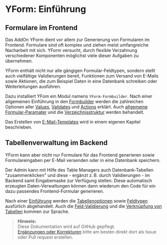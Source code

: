 # YForm: Einführung

## Formulare im Frontend

Das AddOn YForm dient vor allem zur Generierung von Formularen im Frontend. Formulare sind oft komplex und ziehen meist umfangreiche Nacharbeit mit sich. YForm versucht, durch flexible Verzahnung verschiedener Komponenten möglichst viele dieser Aufgaben zu übernehmen.

YForm enthält nicht nur alle gängigen Formular-Feldtypen, sondern stellt auch vielfältige Validierungen bereit, Funktionen zum Versand von E-Mails sowie Aktionen, die zum Beispiel Daten in eine Datenbank schreiben oder Weiterleitungen ausführen.

Dazu installiert YFom ein Modul namens `YForm-Formbuilder`. Nach einer allgemeinen Einführung in den [Formbuilder](?page=yform/docs/formbuilder#intro) werden die zahlreichen Optionen aller [Values](?page=yform/docs/formbuilder#values), [Validates](?page=yform/docs/formbuilder#validierung) und [Actions](formbuilder.md#actions) erklärt. Auch [allgemeine Formular-Paramater](?page=yform/docs/formbuilder#objparams) und die [Verzeichnisstruktur](?page=yform/docs/formbuilder#struktur) werden behandelt.

Das Erstellen von [E-Mail-Templates](?page=yform/docs/plugins#e-mail-plugin-einfuehrung) wird in einem eigenen Kapitel beschrieben.

## Tabellenverwaltung im Backend

YForm kann aber nicht nur Formulare für das Frontend generieren sowie Formulareingaben per E-Mail versenden oder in eine Datenbank speichern.

Der Admin kann mit Hilfe des Table Managers auch Datenbank-Tabellen "zusammenklicken" und diese - ergänzt z. B. durch Validierungen - im Backend samt Eingabemaske zur Verfügung stellen. Diese automatisch erzeugten Daten-Verwaltungen können dann wiederum den Code für ein dazu passendes Frontend-Formular generieren.

Nach einer [Einführung](?page=yform/docs/table_manager#intro) werden die [Tabellenoptionen](?page=yform/docs/table_manager#tabellen-und-optionen) sowie [Feldtypen](?page=yform/docs/table_manager#feldtypen) ausfürlich abgehandelt. Auch die [Feld-Validierung](?page=yform/docs/table_manager#validierung) und die [Verknüpfung von Tabellen](?page=yform/docs/table_manager#anhang) kommen zur Sprache.

> **Hinweis:**  
> Diese Dokumentation wird auf GitHub gepflegt.  
> [Ergänzungen oder Korrekturen](https://github.com/yakamara/redaxo_yform/tree/master/docs) bitte am besten direkt dort als Issue oder Pull request erstellen.
